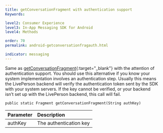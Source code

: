 ```yaml
---
title: getConversationFragment with authentication support
Keywords:

level2: Consumer Experience
level3: In-App Messaging SDK for Android
level4: Methods

order: 70
permalink: android-getconversationfragauth.html

indicator: messaging
---
```


Same as [getConversationFragment](android-getconversationfrag.html){:target="_blank"} with the attention of authentication support. You should use this alternative if you know your system implementation involves an authentication step. Usually this means the LivePerson backend will verify the authentication token sent by the SDK with your system servers. If the key cannot be verified, or your backend isn’t set up with the LivePerson backend, this call will fail.

`public static Fragment getConversationFragment(String authKey)`

| Parameter | Description |
| :--- | :--- |
| authKey | The authentication key  |

